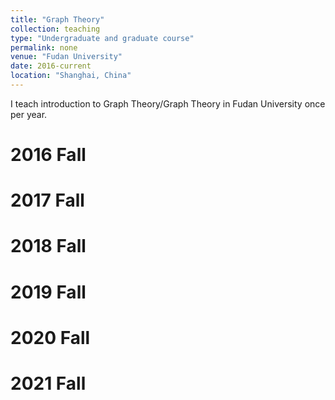 ```yaml
---
title: "Graph Theory"
collection: teaching
type: "Undergraduate and graduate course"
permalink: none
venue: "Fudan University"
date: 2016-current
location: "Shanghai, China"
---
```


I teach introduction to Graph Theory/Graph Theory in Fudan University once per year. 

2016 Fall
======

2017 Fall
======

2018 Fall
======

2019 Fall
======

2020 Fall
======

2021 Fall
======

